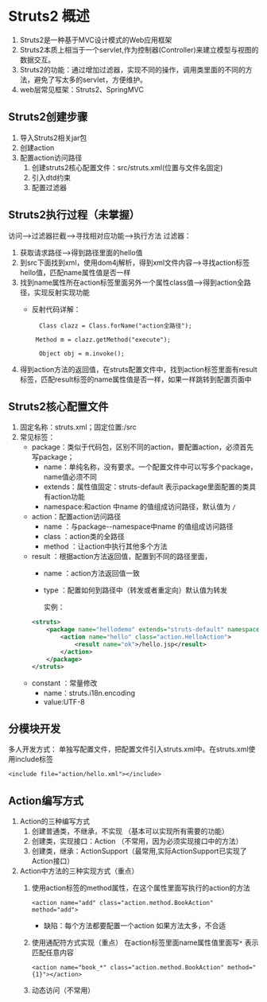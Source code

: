 # Struts2 概述
1. Struts2是一种基于MVC设计模式的Web应用框架
2. Struts2本质上相当于一个servlet,作为控制器(Controller)来建立模型与视图的数据交互。
3. Struts2的功能：通过增加过滤器，实现不同的操作，调用类里面的不同的方法，避免了写太多的servlet，方便维护。
4. web层常见框架：Struts2、SpringMVC
## Struts2创建步骤
1. 导入Struts2相关jar包
2. 创建action
3. 配置action访问路径
    1. <a name="hexin">创建struts2核心配置文件</a>：src/struts.xml(位置与文件名固定)
    2. 引入dtd约束
    3. 配置过滤器
    
## Struts2执行过程（未掌握）
访问-->过滤器拦截-->寻找相对应功能-->执行方法
过滤器：
1. 获取请求路径-->得到路径里面的hello值
2. 到src下面找到xml，使用dom4j解析，得到xml文件内容-->寻找action标签hello值，匹配name属性值是否一样
3. 找到name属性所在action标签里面另外一个属性class值-->得到action全路径，实现反射实现功能
    * 反射代码详解：
    
      `  Class clazz = Class.forName("action全路径");`
      
       ` Method m = clazz.getMethod("execute");`
       
      `  Object obj = m.invoke();`
4. 得到action方法的返回值，在struts配置文件中，找到action标签里面有result标签，匹配result标签的name属性值是否一样，如果一样跳转到配置页面中     

##  Struts2核心配置文件 
1. 固定名称：struts.xml；固定位置:/src
2. 常见标签：
    * package：类似于代码包，区别不同的action，要配置action，必须首先写package；
        * name：单纯名称，没有要求。一个配置文件中可以写多个package，name值必须不同
        * extends：属性值固定：struts-default 表示package里面配置的类具有action功能
        * namespace:和action 中name 的值组成访问路径，默认值为 `/`
    * action：配置action访问路径
        * name ：与package--namespace中name 的值组成访问路径
        * class ：action类的全路径
        * method ：让action中执行其他多个方法
    * result ：根据action方法返回值，配置到不同的路径里面，
        * name ：action方法返回值一致
        * type ：配置如何到路径中（转发或者重定向）默认值为转发
        
            实例：
        ````xml
        <struts>
            <package name="hellodemo" extends="struts-default" namespace="/">
                <action name="hello" class="action.HelloAction">
                    <result name="ok">/hello.jsp</result>
                </action>
            </package>
        </struts>
        ````
    * constant ：常量修改
        * name：struts.i18n.encoding
        * value:UTF-8
## 分模块开发
多人开发方式： 单独写配置文件，把配置文件引入struts.xml中。在struts.xml使用include标签

`<include file="action/hello.xml"></include>`

## Action编写方式
1. Action的三种编写方式
    1. 创建普通类，不继承，不实现 （基本可以实现所有需要的功能）
    2. 创建类，实现接口：Action （不常用，因为必须实现接口中的方法）
    3. 创建类，继承：ActionSupport（最常用,实际ActionSupport已实现了Action接口）
2. Action中方法的三种实现方式（重点）
   1. 使用action标签的method属性，在这个属性里面写执行的action的方法
   
        `<action name="add" class="action.method.BookAction" method="add">`
        * 缺陷：每个方法都要配置一个action 如果方法太多，不合适
   2. 使用通配符方式实现（重点）
        在action标签里面name属性值里面写`*` 表示匹配任意内容

        `<action name="book_*" class="action.method.BookAction" method="{1}"></action>`
   3. 动态访问（不常用）